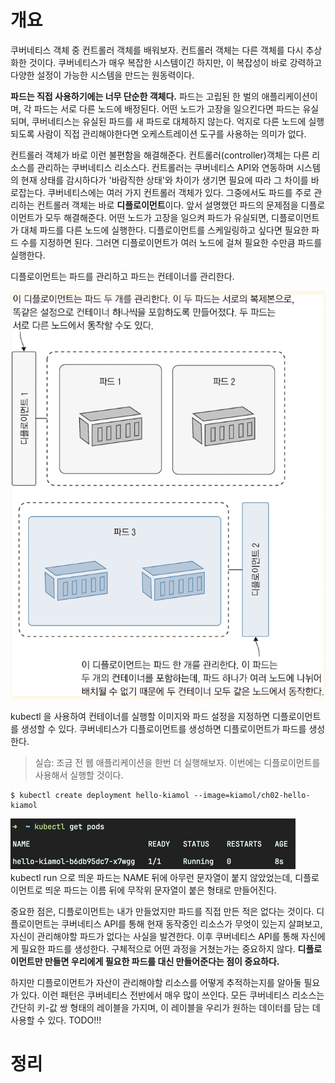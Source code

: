 <!-- Date: 2025-01-22 -->
<!-- Update Date: 2025-01-22 -->
<!-- File ID: 31184adf-c840-43ad-b86d-caf7bfeef552 -->
<!-- Author: Seoyeon Jang -->

# 개요

쿠버네티스 객체 중 컨트롤러 객체를 배워보자. 컨트롤러 객체는 다른 객체를 다시 추상화한 것이다. 쿠버네티스가 매우 복잡한 시스템이긴 하지만, 이 복잡성이 바로 강력하고 다양한 설정이 가능한 시스템을 만드는
원동력이다.

**파드는 직접 사용하기에는 너무 단순한 객체다.** 파드는 고립된 한 벌의 애플리케이션이며, 각 파드는 서로 다른 노드에 배정된다. 어떤 노드가 고장을 일으킨다면 파드는 유실되며, 쿠버네티스는 유실된 파드를 새
파드로 대체하지 않는다. 억지로 다른 노드에 실행되도록 사람이 직접 관리해야한다면 오케스트레이션 도구를 사용하는 의미가 없다.

컨트롤러 객체가 바로 이런 불편함을 해결해준다. 컨트롤러(controller)객체는 다른 리소스를 관리하는 쿠버네티스 리소스다. 컨트롤러는 쿠버네티스 API와 연동하며 시스템의 현재 상태를 감시하다가 '바람직한
상태'와 차이가 생기면 필요에 따라 그 차이를 바로잡는다. 쿠버네티스에는 여러 가지 컨트롤러 객체가 있다. 그중에서도 파드를 주로 관리하는 컨트롤러 객체는 바로 **디플로이먼트**이다. 앞서 설명했던 파드의 문제점을
디플로이먼트가 모두 해결해준다. 어떤 노드가 고장을 일으켜 파드가 유실되면, 디플로이먼트가 대체 파드를 다른 노드에 실행한다. 디플로이먼트를 스케일링하고 싶다면 필요한 파드 수를 지정하면 된다. 그러면 디플로이먼트가
여러 노드에 걸쳐 필요한 수만큼 파드를 실행한다.

디플로이먼트는 파드를 관리하고 파드는 컨테이너를 관리한다.

![](.2.2_컨트롤러_객체와_함께_파드_실행하기_images/8fb3a8f9.png)

kubectl 을 사용하여 컨테이너를 실행할 이미지와 파드 설정을 지정하면 디플로이먼트를 생성할 수 있다. 쿠버네티스가 디플로이먼트를 생성하면 디플로이먼트가 파드를 생성한다.

> 실습: 조금 전 웹 애플리케이션을 한번 더 실행해보자. 이번에는 디플로이먼트를 사용해서 실행할 것이다.

```shell
$ kubectl create deployment hello-kiamol --image=kiamol/ch02-hello-kiamol
```

![](.2.2_컨트롤러_객체와_함께_파드_실행하기_images/723b04ce.png)
kubectl run 으로 띄운 파드는 NAME 뒤에 아무런 문자열이 붙지 않았었는데, 디플로이먼트로 띄운 파드는 이름 뒤에 무작위 문자열이 붙은 형태로 만들어진다.

중요한 점은, 디플로이먼트는 내가 만들었지만 파드를 직접 만든 적은 없다는 것이다. 디플로이먼트는 쿠버네티스 API를 통해 현재 동작중인 리소스가 무엇이 있는지 살펴보고, 자신이 관리해야할 파드가 없다는 사실을
발견한다. 이후 쿠버네티스 API를 통해 자신에게 필요한 파드를 생성한다. 구체적으로 어떤 과정을 거쳤는가는 중요하지 않다. **디플로이먼트만 만들면 우리에게 필요한 파드를 대신 만들어준다는 점이 중요하다.**

하지만 디플로이먼트가 자산이 관리해야할 리소스를 어떻게 추적하는지를 알아둘 필요가 있다. 이런 패턴은 쿠버네티스 전반에서 매우 많이 쓰인다. 모든 쿠버네티스 리소스는 간단히 키-값 쌍 형태의 레이블을 가지며, 이
레이블을 우리가 원하는 데이터를 담는 데 사용할 수 있다. TODO!!!

# 정리


